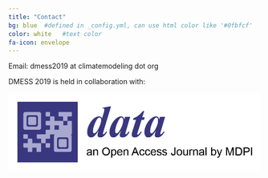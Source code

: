 ```yaml
---
title: "Contact"
bg: blue  #defined in _config.yml, can use html color like '#0fbfcf'
color: white   #text color
fa-icon: envelope
---
```

Email: dmess2019 at climatemodeling dot org


DMESS 2019 is held in collaboration with:

[![Data journal logo](./img/data_partnership-01.png)](https://www.mdpi.com/journal/data)
